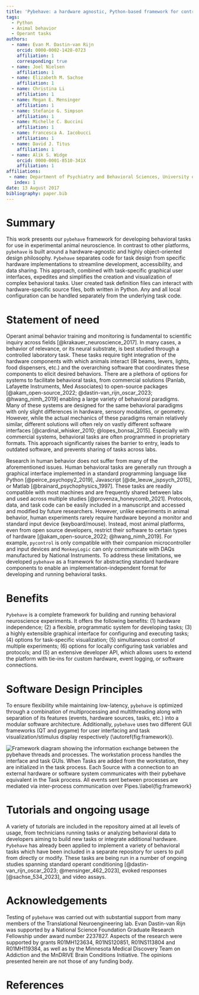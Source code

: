 ```yaml
---
title: 'Pybehave: a hardware agnostic, Python-based framework for controlling behavioral neuroscience experiments'
tags:
  - Python
  - Animal behavior
  - Operant tasks
authors:
  - name: Evan M. Dastin-van Rijn
    orcid: 0000-0002-1428-0723
    affiliation: 1
    corresponding: true
  - name: Joel Nielsen
    affiliation: 1
  - name: Elizabeth M. Sachse
    affiliation: 1
  - name: Christina Li
    affiliation: 1
  - name: Megan E. Mensinger
    affiliation: 1
  - name: Stefanie G. Simpson
    affiliation: 1
  - name: Michelle C. Buccini
    affiliation: 1
  - name: Francesca A. Iacobucci
    affiliation: 1
  - name: David J. Titus
    affiliation: 1
  - name: Alik S. Widge
    orcid: 0000-0001-8510-341X
    affiliation: 1
affiliations:
 - name: Department of Psychiatry and Behavioral Sciences, University of Minnesota Medical Center, Minneapolis, MN 55454, USA
   index: 1
date: 13 August 2017
bibliography: paper.bib
---
```


# Summary

This work presents our `pybehave` framework for developing behavioral tasks for use in experimental animal neuroscience. 
In contrast to other platforms, `pybehave` is built around a hardware-agnostic and highly object-oriented design philosophy. 
`Pybehave` separates code for task design from specific hardware implementations to streamline development, accessibility, 
and data sharing. This approach, combined with task-specific graphical user interfaces, expedites and simplifies the 
creation and visualization of complex behavioral tasks. User created task definition files can interact with 
hardware-specific source files, both written in Python. Any and all local configuration can be handled separately from 
the underlying task code. 

# Statement of need

Operant animal behavior training and monitoring is fundamental to scientific inquiry across fields [@krakauer_neuroscience_2017]. 
In many cases, a behavior of relevance, or its neural substrate, is best studied through a controlled laboratory task. 
These tasks require tight integration of the hardware components with which animals interact (IR beams, levers, lights, 
food dispensers, etc.) and the overarching software that coordinates these components to elicit desired behaviors. There 
are a plethora of options for systems to facilitate behavioral tasks, from commercial solutions (Panlab, Lafayette Instruments, 
Med Associates) to open-source packages [@akam_open-source_2022; @dastin-van_rijn_oscar_2023; @hwang_nimh_2019] enabling 
a large variety of behavioral paradigms. Many of these systems are designed for the same behavioral paradigms with only 
slight differences in hardware, sensory modalities, or geometry. However, while the actual mechanics of these paradigms 
remain relatively similar, different solutions will often rely on vastly different software interfaces [@cardinal_whisker_2010; 
@lopes_bonsai_2015]. Especially with commercial systems, behavioral tasks are often programmed in proprietary formats. 
This approach significantly raises the barrier to entry, leads to outdated software, and prevents sharing of tasks across labs.

Research in human behavior does not suffer from many of the aforementioned issues. Human behavioral tasks are generally 
run through a graphical interface implemented in a standard programming language like Python [@peirce_psychopy2_2019], 
Javascript [@de_leeuw_jspsych_2015], or Matlab [@brainard_psychophysics_1997]. These tasks are readily compatible with 
most machines and are frequently shared between labs and used across multiple studies [@provenza_honeycomb_2021]. Protocols, 
data, and task code can be easily included in a manuscript and accessed and modified by future researchers. However, unlike 
experiments in animal behavior, human experiments rarely require hardware beyond a monitor and standard input device 
(keyboard/mouse). Instead, most animal platforms, even from open source developers, restrict their software to certain 
types of hardware [@akam_open-source_2022; @hwang_nimh_2019]. For example, `pycontrol` is only compatible with their 
companion microcontroller and input devices and `MonkeyLogic` can only communicate with DAQs manufactured by National 
Instruments. To address these limitations, we developed `pybehave` as a framework for abstracting standard hardware 
components to enable an implementation-independent format for developing and running behavioral tasks. 

# Benefits

`Pybehave` is a complete framework for building and running behavioral neuroscience experiments. It offers the following 
benefits: (1) hardware independence; (2) a flexible, programmatic system for developing tasks; (3) a highly extensible 
graphical interface for configuring and executing tasks; (4) options for task-specific visualization; (5) simultaneous 
control of multiple experiments; (6) options for locally configuring task variables and protocols; and (5) an extensive 
developer API, which allows users to extend the platform with tie-ins for custom hardware, event logging, or software connections.

# Software Design Principles

To ensure flexibility while maintaining low-latency, `pybehave` is optimized through a combination of multiprocessing and 
multithreading along with separation of its features (events, hardware sources, tasks, etc.) into a modular software 
architecture. Additionally, `pybehave` uses two different GUI frameworks (QT and pygame) for user interfacing and task 
visualization/stimulus display respectively (\autoref{fig:framework}).

![Framework diagram showing the information exchange between the `pybehave` threads and processes. The workstation 
process handles the interface and task GUIs. When Tasks are added from the workstation, they are initialized in the task process. 
Each Source with a connection to an external hardware or software system communicates with their `pybehave` equivalent in the 
Task process. All events sent between processes are mediated via inter-process communication over Pipes.\label{fig:framework}](framework.png)

# Tutorials and ongoing usage

A variety of tutorials are included in the repository aimed at all levels of usage, from technicians running tasks or 
analyzing behavioral data to developers aiming to build new tasks or integrate additional hardware. `Pybehave` has already 
been applied to implement a variety of behavioral tasks which have been included in a separate repository for users to 
pull from directly or modify. These tasks are being run in a number of ongoing studies spanning standard operant 
conditioning [@dastin-van_rijn_oscar_2023; @mensinger_462_2023], evoked responses [@sachse_534_2023], and video assays.

# Acknowledgements

Testing of `pybehave` was carried out with substantial support from many members of the Translational Neuroengineering lab. 
Evan Dastin-van Rijn was supported by a National Science Foundation Graduate Research Fellowship under award number 2237827. 
Aspects of the research were supported by grants R01MH123634, R01NS120851, R01NS113804 and R01MH119384, as well as by the 
Minnesota Medical Discovery Team on Addiction and the MnDRIVE Brain Conditions Initiative. The opinions presented herein 
are not those of any funding body.

# References
